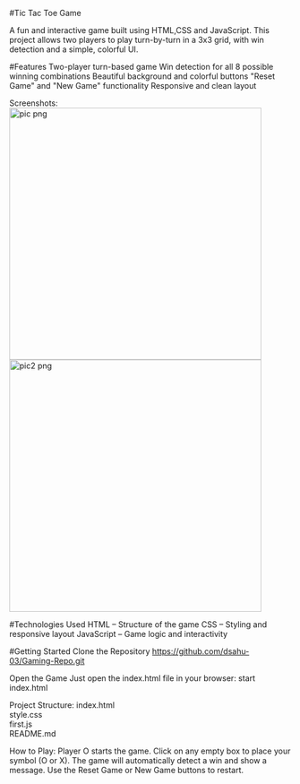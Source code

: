 #Tic Tac Toe Game

A fun and interactive game built using HTML,CSS and JavaScript. This project allows two players to play turn-by-turn in a 3x3 grid, with win detection and a simple, colorful UI.

#Features
Two-player turn-based game
 Win detection for all 8 possible winning combinations
 Beautiful background and colorful buttons
"Reset Game" and "New Game" functionality
Responsive and clean layout

Screenshots:
<img width="450" height="450" alt="pic png" src="https://github.com/user-attachments/assets/4549f3f4-76e7-4826-9ffc-981e91761c53" />
<img width="450" height="450" alt="pic2 png" src="https://github.com/user-attachments/assets/35982fef-3caa-4bdb-902a-8e9fdfd30c4f" />

#Technologies Used
HTML – Structure of the game
CSS – Styling and responsive layout
JavaScript – Game logic and interactivity

#Getting Started
Clone the Repository
https://github.com/dsahu-03/Gaming-Repo.git

Open the Game
Just open the index.html file in your browser:
start index.html

Project Structure:
index.html     
style.css     
first.js    
README.md  

How to Play:
Player O starts the game.
Click on any empty box to place your symbol (O or X).
The game will automatically detect a win and show a message.
Use the Reset Game or New Game buttons to restart.
